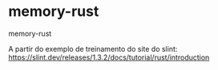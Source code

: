 # memory-rust
memory-rust

A partir do exemplo de treinamento do site do slint: https://slint.dev/releases/1.3.2/docs/tutorial/rust/introduction
